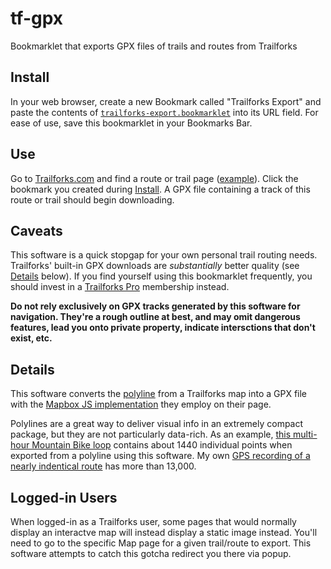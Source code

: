 # tf-gpx
Bookmarklet that exports GPX files of trails and routes from Trailforks

## Install
In your web browser, create a new Bookmark called "Trailforks Export" and paste the contents of [`trailforks-export.bookmarklet`](https://github.com/cosmocatalano/tf-gpx/blob/main/trailforks-export.bookmarklet) into its URL field. For ease of use, save this bookmarklet in your Bookmarks Bar.

## Use
Go to [Trailforks.com](https://trailforks.com) and find a route or trail page ([example](https://www.trailforks.com/trails/northern-loop-149878/map)). Click the bookmark you created during [Install](#install). A GPX file containing a track of this route or trail should begin downloading.

## Caveats 
This software is a quick stopgap for your own personal trail routing needs. Trailforks' built-in GPX downloads are _substantially_ better quality (see [Details](#details) below). If you find yourself using this bookmarklet frequently, you should invest in a [Trailforks Pro](https://www.trailforks.com/pro/) membership instead.

**Do not rely exclusively on GPX tracks generated by this software for navigation. They're a rough outline at best, and may omit dangerous features, lead you onto private property, indicate intersctions that don't exist, etc.** 


## Details
This software converts the [polyline](https://developers.google.com/maps/documentation/utilities/polylinealgorithm) from a Trailforks map into a GPX file with the [Mapbox JS implementation](https://github.com/mapbox/polyline) they employ on their page.

Polylines are a great way to deliver visual info in an extremely compact package, but they are not particularly data-rich. As an example, [this multi-hour Mountain Bike loop](https://www.trailforks.com/route/flash-of-gold-to-grouse/map/) contains about 1440 individual points when exported from a polyline using this software. My own [GPS recording of a nearly indentical route](https://www.strava.com/activities/1645643527) has more than 13,000.

## Logged-in Users
When logged-in as a Trailforks user, some pages that would normally display an interactve map will instead display a static image instead. You'll need to go to the specific Map page for a given trail/route to export. This software attempts to catch this gotcha redirect you there via popup.

